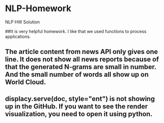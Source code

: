 # NLP-Homework
NLP HW Solution

##It is very helpful homework. I like that we used functions to process applications. 
## The article content from news API only gives one line. It does not show all news reports because of that the generated N-grams are small in number. And the small number of words all show up on World Cloud. 
## displacy.serve(doc, style="ent") is not showing up in the GitHub. If you want to see the render visualization, you need to open it using python. 
